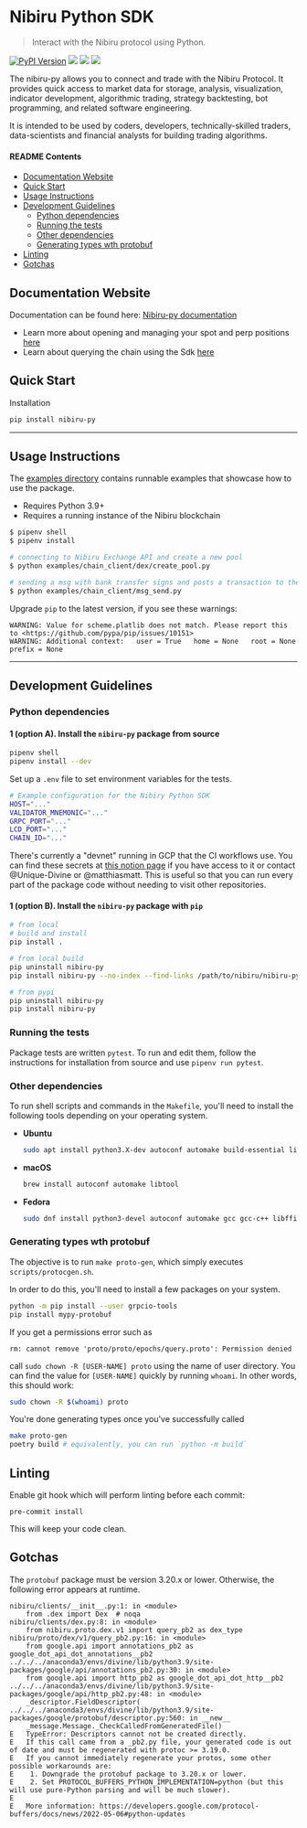 # Nibiru Python SDK                           <!-- omit in toc -->

> Interact with the Nibiru protocol using Python.

[![PyPI Version][pypi-image]][pypi-url]
[![][documentation-image]][documentation-url]
[![][discord-image]][discord-url]
[![][stars-image]][stars-url]

<!-- Badges: -->

[pypi-image]: https://img.shields.io/pypi/v/nibiru-py
[pypi-url]: https://pypi.org/project/nibiru-py/
[stars-image]: https://img.shields.io/github/stars/NibiruChain?style=social
[stars-url]: https://github.com/NibiruChain
[documentation-image]: https://readthedocs.org/projects/nibiru-py/badge/?version=latest
[documentation-url]: https://nibiru-py.readthedocs.io/en/latest/?badge=latest
[discord-image]: https://img.shields.io/discord/947911971515293759
[discord-url]: https://discord.gg/

The nibiru-py allows you to connect and trade with the Nibiru Protocol. It provides quick access to market data for storage, analysis, visualization, indicator development, algorithmic trading, strategy backtesting, bot programming, and related software engineering.

It is intended to be used by coders, developers, technically-skilled traders, data-scientists and financial analysts for building trading algorithms.

#### README Contents
- [Documentation Website](#documentation-website)
- [Quick Start](#quick-start)
- [Usage Instructions](#usage-instructions)
- [Development Guidelines](#development-guidelines)
  - [Python dependencies](#python-dependencies)
  - [Running the tests](#running-the-tests)
  - [Other dependencies](#other-dependencies)
  - [Generating types wth protobuf](#generating-types-wth-protobuf)
- [Linting](#linting)
- [Gotchas](#gotchas)

## Documentation Website

Documentation can be found here: [Nibiru-py documentation](https://nibiru-py.readthedocs.io/en/latest/index.html)

- Learn more about opening and managing your spot and perp positions [here](https://nibiru-py.readthedocs.io/en/latest/nibiru.sdks.tx.html#nibiru-sdks-tx-package)
- Learn about querying the chain using the Sdk [here](https://nibiru-py.readthedocs.io/en/latest/nibiru.clients.html#nibiru-clients-package)

## Quick Start

Installation

```bash
pip install nibiru-py
```

---

## Usage Instructions

The [examples directory](https://github.com/NibiruChain/nibiru-py/tree/master/examples) contains runnable examples that showcase how to use the package.
- Requires Python 3.9+
- Requires a running instance of the Nibiru blockchain


```bash
$ pipenv shell
$ pipenv install

# connecting to Nibiru Exchange API and create a new pool
$ python examples/chain_client/dex/create_pool.py

# sending a msg with bank transfer signs and posts a transaction to the Nibiru Chain
$ python examples/chain_client/msg_send.py
```

Upgrade `pip` to the latest version, if you see these warnings:
  ```
  WARNING: Value for scheme.platlib does not match. Please report this to <https://github.com/pypa/pip/issues/10151>
  WARNING: Additional context:   user = True   home = None   root = None   prefix = None
  ```

---

## Development Guidelines

### Python dependencies

#### 1 (option A). Install the `nibiru-py` package from source

  ```sh
  pipenv shell
  pipenv install --dev
  ```

Set up a `.env` file to set environment variables for the tests.
```sh
# Example configuration for the Nibiry Python SDK
HOST="..."
VALIDATOR_MNEMONIC="..."
GRPC_PORT="..."
LCD_PORT="..."
CHAIN_ID="..."
```

There's currently a "devnet" running in GCP that the CI workflows use. You can find these secrets at [this notion page](https://www.notion.so/nibiru/Resources-and-Repo-Configs-b31aa8074a2b419d80b0c946ed5efab0) if you have access to it or contact @Unique-Divine or @matthiasmatt. 
This is useful so that you can run every part of the package code without needing to visit other repositories.

#### 1 (option B). Install the `nibiru-py` package with `pip`

  ```sh
  # from local
  # build and install
  pip install .

  # from local build
  pip uninstall nibiru-py
  pip install nibiru-py --no-index --find-links /path/to/nibiru/nibiru-py/dist

  # from pypi
  pip uninstall nibiru-py
  pip install nibiru-py
  ```

### Running the tests

Package tests are written `pytest`. To run and edit them, follow the instructions for installation from source and use `pipenv run pytest`. 

### Other dependencies

To run shell scripts and commands in the `Makefile`, you'll need to install the following tools depending on your operating system.

- **Ubuntu**
  ```bash
  sudo apt install python3.X-dev autoconf automake build-essential libffi-dev libtool pkg-config
  ```
- **macOS**
  ```bash
  brew install autoconf automake libtool
  ```
- **Fedora**
  ```bash
  sudo dnf install python3-devel autoconf automake gcc gcc-c++ libffi-devel libtool make pkgconfig
  ```

### Generating types wth protobuf 

The objective is to run `make proto-gen`, which simply executes `scripts/protocgen.sh`.

In order to do this, you'll need to install a few packages on your system.
```sh
python -m pip install --user grpcio-tools
pip install mypy-protobuf
```

If you get a permissions error such as 
```
rm: cannot remove 'proto/proto/epochs/query.proto': Permission denied
```
call `sudo chown -R [USER-NAME] proto` using the name of user directory. 
You can find the value for `[USER-NAME]` quickly by running `whoami`. In other words, this should work: 

```sh
sudo chown -R $(whoami) proto
```

You're done generating types once you've successfully called

```sh
make proto-gen
poetry build # equivalently, you can run `python -m build`
```

## Linting

Enable git hook which will perform linting before each commit:

```shell
pre-commit install
```

This will keep your code clean.


## Gotchas

The `protobuf` package must be version 3.20.x or lower. Otherwise, the following error appears at runtime.

```
nibiru/clients/__init__.py:1: in <module>
    from .dex import Dex  # noqa
nibiru/clients/dex.py:8: in <module>
    from nibiru.proto.dex.v1 import query_pb2 as dex_type
nibiru/proto/dex/v1/query_pb2.py:16: in <module>
    from google.api import annotations_pb2 as google_dot_api_dot_annotations__pb2
../../../anaconda3/envs/divine/lib/python3.9/site-packages/google/api/annotations_pb2.py:30: in <module>
    from google.api import http_pb2 as google_dot_api_dot_http__pb2
../../../anaconda3/envs/divine/lib/python3.9/site-packages/google/api/http_pb2.py:48: in <module>
    _descriptor.FieldDescriptor(
../../../anaconda3/envs/divine/lib/python3.9/site-packages/google/protobuf/descriptor.py:560: in __new__
    _message.Message._CheckCalledFromGeneratedFile()
E   TypeError: Descriptors cannot not be created directly.
E   If this call came from a _pb2.py file, your generated code is out of date and must be regenerated with protoc >= 3.19.0.
E   If you cannot immediately regenerate your protos, some other possible workarounds are:
E    1. Downgrade the protobuf package to 3.20.x or lower.
E    2. Set PROTOCOL_BUFFERS_PYTHON_IMPLEMENTATION=python (but this will use pure-Python parsing and will be much slower).
E
E   More information: https://developers.google.com/protocol-buffers/docs/news/2022-05-06#python-updates
```